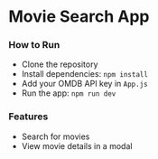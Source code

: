 # Movie Search App

### How to Run
- Clone the repository
- Install dependencies: `npm install`
- Add your OMDB API key in `App.js`
- Run the app: `npm run dev`

### Features
- Search for movies
- View movie details in a modal
